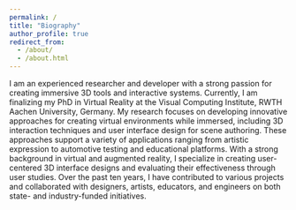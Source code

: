 ```yaml
---
permalink: /
title: "Biography"
author_profile: true
redirect_from: 
  - /about/
  - /about.html
---
```


[<font color="red">This text is red!</font>]: # 
[<h1>Heading level 1</h1>]: # 
[<h1><p style="color:blue"> Make this text blue.</p></h1>]: # 

I am an experienced researcher and developer with a strong passion for creating immersive 3D tools and interactive systems. Currently, I am finalizing my PhD in Virtual Reality at the Visual Computing Institute, RWTH Aachen University, Germany.
My research focuses on developing innovative approaches for creating virtual environments while immersed, including 3D interaction techniques and user interface design for scene authoring. 
These approaches support a variety of applications ranging from artistic expression to automotive testing and educational platforms.
With a strong background in virtual and augmented reality, I specialize in creating user-centered 3D interface designs and evaluating their effectiveness through user studies.
Over the past ten years, I have contributed to various projects and collaborated with designers, artists, educators, and engineers on both state- and industry-funded initiatives.

<!--[Publications](https://vr.rwth-aachen.de/person/24/)-->



